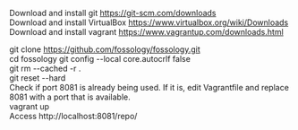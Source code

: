 Download and install git https://git-scm.com/downloads<br>
Download and install VirtualBox https://www.virtualbox.org/wiki/Downloads<br>
Download and install vagrant https://www.vagrantup.com/downloads.html<br>

git clone https://github.com/fossology/fossology.git<br>
cd fossology
git config --local core.autocrlf false<br>
git rm --cached -r .<br>
git reset --hard<br>
Check if port 8081 is already being used. If it is, edit Vagrantfile and replace 8081 with a port that is available.<br>
vagrant up<br>
Access http://localhost:8081/repo/<br>
